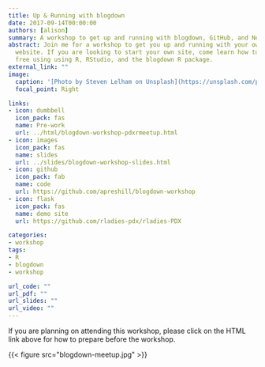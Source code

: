 ```yaml
---
title: Up & Running with blogdown
date: 2017-09-14T00:00:00
authors: [alison]
summary: A workshop to get up and running with blogdown, GitHub, and Netlify
abstract: Join me for a workshop to get you up and running with your own personal
  website. If you are looking to start your own site, come learn how to do it for
  free using using R, RStudio, and the blogdown R package.
external_link: ""
image:
  caption: '[Photo by Steven Lelham on Unsplash](https://unsplash.com/photos/atSaEOeE8Nk)'
  focal_point: Right

links:
- icon: dumbbell
  icon_pack: fas
  name: Pre-work
  url: ../html/blogdown-workshop-pdxrmeetup.html
- icon: images
  icon_pack: fas
  name: slides
  url: ../slides/blogdown-workshop-slides.html
- icon: github
  icon_pack: fab
  name: code
  url: https://github.com/apreshill/blogdown-workshop
- icon: flask
  icon_pack: fas
  name: demo site
  url: https://github.com/rladies-pdx/rladies-PDX

categories:
- workshop
tags:
- R
- blogdown
- workshop

url_code: ""
url_pdf: ""
url_slides: ""
url_video: ""
---
```



If you are planning on attending this workshop, please click on the HTML link above for how to prepare before the workshop.

{{< figure src="blogdown-meetup.jpg" >}}




